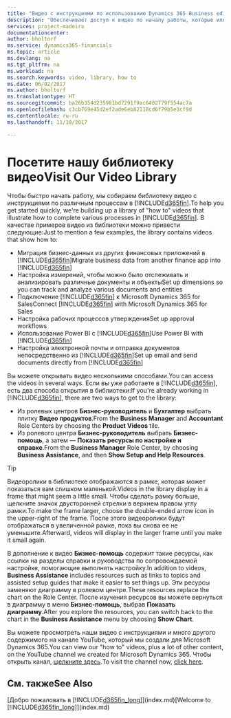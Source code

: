 ```yaml
---
title: "Видео с инструкциями по использованию Dynamics 365 Business edition | Microsoft Docs"
description: "Обеспечивает доступ к видео по началу работы, которые иллюстрируют выполнение типовых задач."
services: project-madeira
documentationcenter: 
author: bholtorf
ms.service: dynamics365-financials
ms.topic: article
ms.devlang: na
ms.tgt_pltfrm: na
ms.workload: na
ms.search.keywords: video, library, how to
ms.date: 06/02/2017
ms.author: bholtorf
ms.translationtype: HT
ms.sourcegitcommit: ba26b354d235981bd7291f9ac6402779f554ac7a
ms.openlocfilehash: c3cb769e45d2ef2ade6eb82118cd6f79b5e3cf9d
ms.contentlocale: ru-ru
ms.lasthandoff: 11/10/2017

---
```

# <a name="visit-our-video-library"></a><span data-ttu-id="65b9e-103">Посетите нашу библиотеку видео</span><span class="sxs-lookup"><span data-stu-id="65b9e-103">Visit Our Video Library</span></span>
<span data-ttu-id="65b9e-104">Чтобы быстро начать работу, мы собираем библиотеку видео с инструкциями по различным процессам в [!INCLUDE[d365fin](includes/d365fin_md.md)].</span><span class="sxs-lookup"><span data-stu-id="65b9e-104">To help you get started quickly, we're building up a library of "how to" videos that illustrate how to complete various processes in [!INCLUDE[d365fin](includes/d365fin_md.md)].</span></span> <span data-ttu-id="65b9e-105">В качестве примеров видео из библиотеки можно привести следующие:</span><span class="sxs-lookup"><span data-stu-id="65b9e-105">Just to mention a few examples, the library contains videos that show how to:</span></span>  

* <span data-ttu-id="65b9e-106">Миграция бизнес-данных из других финансовых приложений в [!INCLUDE[d365fin](includes/d365fin_md.md)]</span><span class="sxs-lookup"><span data-stu-id="65b9e-106">Migrate business data from another finance app into [!INCLUDE[d365fin](includes/d365fin_md.md)]</span></span>  
* <span data-ttu-id="65b9e-107">Настройка измерений, чтобы можно было отслеживать и анализировать различные документы и объекты</span><span class="sxs-lookup"><span data-stu-id="65b9e-107">Set up dimensions so you can track and analyze various documents and entities</span></span>
* <span data-ttu-id="65b9e-108">Подключение [!INCLUDE[d365fin](includes/d365fin_md.md)] к Microsoft Dynamics 365 for Sales</span><span class="sxs-lookup"><span data-stu-id="65b9e-108">Connect [!INCLUDE[d365fin](includes/d365fin_md.md)] with Microsoft Dynamics 365 for Sales</span></span>
* <span data-ttu-id="65b9e-109">Настройка рабочих процессов утверждения</span><span class="sxs-lookup"><span data-stu-id="65b9e-109">Set up approval workflows</span></span>  
* <span data-ttu-id="65b9e-110">Использование Power BI с [!INCLUDE[d365fin](includes/d365fin_md.md)]</span><span class="sxs-lookup"><span data-stu-id="65b9e-110">Use Power BI with [!INCLUDE[d365fin](includes/d365fin_md.md)]</span></span>  
* <span data-ttu-id="65b9e-111">Настройка электронной почты и отправка документов непосредственно из [!INCLUDE[d365fin](includes/d365fin_md.md)]</span><span class="sxs-lookup"><span data-stu-id="65b9e-111">Set up email and send documents directly from [!INCLUDE[d365fin](includes/d365fin_md.md)]</span></span>  

<span data-ttu-id="65b9e-112">Вы можете открывать видео несколькими способами.</span><span class="sxs-lookup"><span data-stu-id="65b9e-112">You can access the videos in several ways.</span></span> <span data-ttu-id="65b9e-113">Если вы уже работаете в [!INCLUDE[d365fin](includes/d365fin_md.md)], есть два способа открытия в библиотеки:</span><span class="sxs-lookup"><span data-stu-id="65b9e-113">If you're already working in [!INCLUDE[d365fin](includes/d365fin_md.md)], there are two ways to get to the library:</span></span>

* <span data-ttu-id="65b9e-114">Из ролевых центров **Бизнес-руководитель** и **Бухгалтер** выбрать плитку **Видео продуктов**.</span><span class="sxs-lookup"><span data-stu-id="65b9e-114">From the **Business Manager** and **Accountant** Role Centers by choosing the **Product Videos** tile.</span></span>  
* <span data-ttu-id="65b9e-115">Из ролевого центра **Бизнес-руководитель** выбрать **Бизнес-помощь**, а затем — **Показать ресурсы по настройке и справке**.</span><span class="sxs-lookup"><span data-stu-id="65b9e-115">From the **Business Manager** Role Center, by choosing **Business Assistance**, and then **Show Setup and Help Resources**.</span></span>  

> [!Tip]  
> <span data-ttu-id="65b9e-116">Видеоролики в библиотеке отображаются в рамке, которая может показаться вам слишком маленькой.</span><span class="sxs-lookup"><span data-stu-id="65b9e-116">Videos in the library display in a frame that might seem a little small.</span></span> <span data-ttu-id="65b9e-117">Чтобы сделать рамку больше, щелкните значок двусторонней стрелки в верхнем правом углу рамки.</span><span class="sxs-lookup"><span data-stu-id="65b9e-117">To make the frame larger, choose the double-ended arrow icon in the upper-right of the frame.</span></span> <span data-ttu-id="65b9e-118">После этого видеоролики будут отображаться в увеличенной рамке, пока вы снова ее не уменьшите.</span><span class="sxs-lookup"><span data-stu-id="65b9e-118">Afterward, videos will display in the larger frame until you make it small again.</span></span>  

<span data-ttu-id="65b9e-119">В дополнение к видео **Бизнес-помощь** содержит такие ресурсы, как ссылки на разделы справки и руководства по сопровождаемой настройке, помогающие выполнять настройку.</span><span class="sxs-lookup"><span data-stu-id="65b9e-119">In addition to videos, **Business Assistance** includes resources such as links to topics and assisted setup guides that make it easier to set things up.</span></span> <span data-ttu-id="65b9e-120">Эти ресурсы заменяют диаграмму в ролевом центре.</span><span class="sxs-lookup"><span data-stu-id="65b9e-120">These resources replace the chart on the Role Center.</span></span> <span data-ttu-id="65b9e-121">После изучения ресурсов вы можете вернуться в диаграмму в меню **Бизнес-помощь**, выбрав **Показать диаграмму**.</span><span class="sxs-lookup"><span data-stu-id="65b9e-121">After you explore the resources, you can switch back to the chart in the **Business Assistance** menu by choosing **Show Chart**.</span></span>  
  
<span data-ttu-id="65b9e-122">Вы можете просмотреть наши видео с инструкциями и много другого содержимого на канале YouTube, который мы создали для Microsoft Dynamics 365.</span><span class="sxs-lookup"><span data-stu-id="65b9e-122">You can view our "how to" videos, plus a lot of other content, on the YouTube channel we created for Microsoft Dynamics 365.</span></span> <span data-ttu-id="65b9e-123">Чтобы открыть канал, [щелкните здесь](https://go.microsoft.com/fwlink/?linkid=851533).</span><span class="sxs-lookup"><span data-stu-id="65b9e-123">To visit the channel now, [click here](https://go.microsoft.com/fwlink/?linkid=851533).</span></span>

## <a name="see-also"></a><span data-ttu-id="65b9e-124">См. также</span><span class="sxs-lookup"><span data-stu-id="65b9e-124">See Also</span></span>
<span data-ttu-id="65b9e-125">[Добро пожаловать в [!INCLUDE[d365fin_long](includes/d365fin_long_md.md)]](index.md)</span><span class="sxs-lookup"><span data-stu-id="65b9e-125">[Welcome to [!INCLUDE[d365fin_long](includes/d365fin_long_md.md)]](index.md)</span></span>

